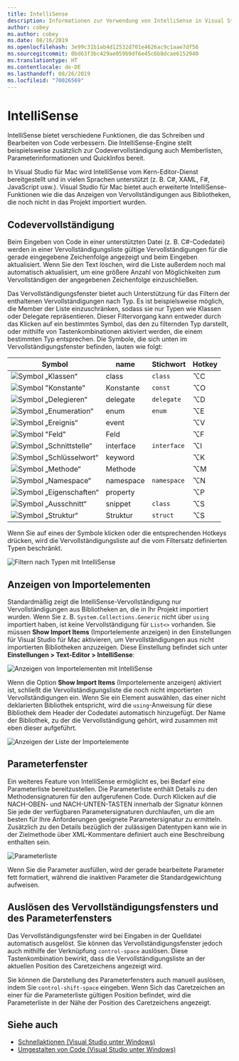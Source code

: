 ```yaml
---
title: IntelliSense
description: Informationen zur Verwendung von IntelliSense in Visual Studio für Mac
author: cobey
ms.author: cobey
ms.date: 08/16/2019
ms.openlocfilehash: 3e99c31b1ab4d12532d701e4626ac9c1aae7df56
ms.sourcegitcommit: 0bd63f3bc429ae059b9df6e45c6b8dcae6152940
ms.translationtype: HT
ms.contentlocale: de-DE
ms.lasthandoff: 08/26/2019
ms.locfileid: "70026569"
---
```

# <a name="intellisense"></a>IntelliSense

IntelliSense bietet verschiedene Funktionen, die das Schreiben und Bearbeiten von Code verbessern. Die IntelliSense-Engine stellt beispielsweise zusätzlich zur Codevervollständigung auch Memberlisten, Parameterinformationen und QuickInfos bereit.

In Visual Studio für Mac wird IntelliSense vom Kern-Editor-Dienst bereitgestellt und in vielen Sprachen unterstützt (z. B. C#, XAML, F#, JavaScript usw.). Visual Studio für Mac bietet auch erweiterte IntelliSense-Funktionen wie die das Anzeigen von Vervollständigungen aus Bibliotheken, die noch nicht in das Projekt importiert wurden.

## <a name="code-completion"></a>Codevervollständigung

Beim Eingeben von Code in einer unterstützten Datei (z. B. C#-Codedatei) werden in einer Vervollständigungsliste gültige Vervollständigungen für die gerade eingegebene Zeichenfolge angezeigt und beim Eingeben aktualisiert. Wenn Sie den Text löschen, wird die Liste außerdem noch mal automatisch aktualisiert, um eine größere Anzahl von Möglichkeiten zum Vervollständigen der angegebenen Zeichenfolge einzuschließen. 

Das Vervollständigungsfenster bietet auch Unterstützung für das Filtern der enthaltenen Vervollständigungen nach Typ. Es ist beispielsweise möglich, die Member der Liste einzuschränken, sodass sie nur Typen wie Klassen oder Delegate repräsentieren. Dieser Filtervorgang kann entweder durch das Klicken auf ein bestimmtes Symbol, das den zu filternden Typ darstellt, oder mithilfe von Tastenkombinationen aktiviert werden, die einem bestimmten Typ entsprechen. Die Symbole, die sich unten im Vervollständigungsfenster befinden, lauten wie folgt:

| Symbol                         | name          | Stichwort    | Hotkey |
| -----------------------------|---------------| -----------|--------|
| ![Symbol „Klassen“](media/classes-icon.png)  | class         | `class`    |  ⌥C
| ![Symbol "Konstante"](media/constant-icon.png) | Konstante      | `const`    |  ⌥O
| ![Symbol „Delegieren“](media/delegate-icon.png) | delegate      | `delegate` |  ⌥D
| ![Symbol „Enumeration“](media/enums-icon.png)    | enum          | `enum`     |  ⌥E
| ![Symbol „Ereignis“](media/event-icon.png)    | event         |            |  ⌥V
| ![Symbol "Feld"](media/fields-icon.png)   | Feld         |            |  ⌥F
| ![Symbol „Schnittstelle“](media/interface-icon.png)| interface     | `interface`|  ⌥I
| ![Symbol „Schlüsselwort“](media/keyword-icon.png)  | keyword       |            |  ⌥K
| ![Symbol „Methode“](media/method-icon.png)   | Methode        |            |  ⌥M
| ![Symbol „Namespace“](media/namespace-icon.png)| namespace     | `namespace`|  ⌥N
| ![Symbol „Eigenschaften“](media/props-icon.png)    | property      |            |  ⌥P
| ![Symbol „Ausschnitt“](media/snippet-icon.png)  | snippet       | `class`    |  ⌥S
| ![Symbol „Struktur“](media/struct-icon.png)   | Struktur     | `struct`   |  ⌥S

Wenn Sie auf eines der Symbole klicken oder die entsprechenden Hotkeys drücken, wird die Vervollständigungsliste auf die vom Filtersatz definierten Typen beschränkt.  

![Filtern nach Typen mit IntelliSense](media/intellisense-typefiltering.gif)

## <a name="show-import-items"></a>Anzeigen von Importelementen

Standardmäßig zeigt die IntelliSense-Vervollständigung nur Vervollständigungen aus Bibliotheken an, die in Ihr Projekt importiert wurden. Wenn Sie z. B. `System.Collections.Generic` nicht über `using` importiert haben, ist keine Vervollständigung für `List<>` vorhanden. Sie müssen **Show Import Items** (Importelemente anzeigen) in den Einstellungen für Visual Studio für Mac aktivieren, um Vervollständigungen aus nicht importierten Bibliotheken anzuzeigen. Diese Einstellung befindet sich unter **Einstellungen > Text-Editor > IntelliSense**:

![Anzeigen von Importelementen mit IntelliSense](media/intellisense-showimport.png)

Wenn die Option **Show Import Items** (Importelemente anzeigen) aktiviert ist, schließt die Vervollständigungsliste die noch nicht importierten Vervollständigungen ein. Wenn Sie ein Element auswählen, das einer nicht deklarierten Bibliothek entspricht, wird die `using`-Anweisung für diese Bibliothek dem Header der Codedatei automatisch hinzugefügt. Der Name der Bibliothek, zu der die Vervollständigung gehört, wird zusammen mit eben dieser aufgeführt.

![Anzeigen der Liste der Importelemente](media/intellisense-importaction.png)

## <a name="parameter-window"></a>Parameterfenster

Ein weiteres Feature von IntelliSense ermöglicht es, bei Bedarf eine Parameterliste bereitzustellen. Die Parameterliste enthält Details zu den Methodensignaturen für den aufgerufenen Code. Durch Klicken auf die NACH-OBEN- und NACH-UNTEN-TASTEN innerhalb der Signatur können Sie jede der verfügbaren Parametersignaturen durchlaufen, um die am besten für Ihre Anforderungen geeignete Parametersignatur zu ermitteln. Zusätzlich zu den Details bezüglich der zulässigen Datentypen kann wie in der Zielmethode über XML-Kommentare definiert auch eine Beschreibung enthalten sein.

![Parameterliste](media/intellisense-parameter.png)

Wenn Sie die Parameter ausfüllen, wird der gerade bearbeitete Parameter fett formatiert, während die inaktiven Parameter die Standardgewichtung aufweisen. 


## <a name="triggering-completion-window-and-parameter-window"></a>Auslösen des Vervollständigungsfensters und des Parameterfensters

Das Vervollständigungsfenster wird bei Eingaben in der Quelldatei automatisch ausgelöst. Sie können das Vervollständigungsfenster jedoch auch mithilfe der Verknüpfung `control-space` auslösen. Diese Tastenkombination bewirkt, dass die Vervollständigungsliste an der aktuellen Position des Caretzeichens angezeigt wird. 

Sie können die Darstellung des Parameterfensters auch manuell auslösen, indem Sie `control-shift-space` eingeben. Wenn Sich das Caretzeichen an einer für die Parameterliste gültigen Position befindet, wird die Parameterliste in der Nähe der Position des Caretzeichens angezeigt.

## <a name="see-also"></a>Siehe auch

- [Schnellaktionen (Visual Studio unter Windows)](/visualstudio/ide/quick-actions)
- [Umgestalten von Code (Visual Studio unter Windows)](/visualstudio/ide/refactoring-in-visual-studio)
